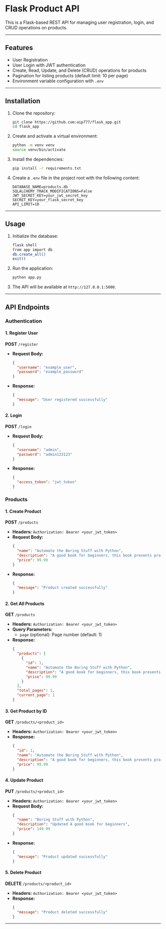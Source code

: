 # Flask Product API

This is a Flask-based REST API for managing user registration, login, and CRUD operations on products.

---

## Features

- User Registration
- User Login with JWT authentication
- Create, Read, Update, and Delete (CRUD) operations for products
- Pagination for listing products (default limit: 10 per page)
- Environment variable configuration with `.env`

---

## Installation

1. Clone the repository:
   ```bash
   git clone https://github.com:aip777/flask_app.git
   cd flask_app
   ```

2. Create and activate a virtual environment:
   ```bash
   python -m venv venv
   source venv/bin/activate
   ```

3. Install the dependencies:
   ```bash
   pip install -r requirements.txt
   ```

4. Create a `.env` file in the project root with the following content:
   ```env
   DATABASE_NAME=products.db
   SQLALCHEMY_TRACK_MODIFICATIONS=False
   JWT_SECRET_KEY=your_jwt_secret_key
   SECRET_KEY=your_flask_secret_key
   API_LIMIT=10
   ```

---

## Usage

1. Initialize the database:
   ```bash
   flask shell
   from app import db
   db.create_all()
   exit()
   ```

2. Run the application:
   ```bash
   python app.py
   ```

3. The API will be available at `http://127.0.0.1:5000`.

---

## API Endpoints

### **Authentication**

#### 1. Register User
**POST** `/register`

- **Request Body:**
  ```json
  {
    "username": "example_user",
    "password": "example_password"
  }
  ```
- **Response:**
  ```json
  {
    "message": "User registered successfully"
  }
  ```

#### 2. Login
**POST** `/login`

- **Request Body:**
  ```json
  {
    "username": "admin",
    "password": "admin123123"
  }
  ```
- **Response:**
  ```json
  {
    "access_token": "jwt_token"
  }
  ```

### **Products**

#### 1. Create Product
**POST** `/products`

- **Headers:**
  `Authorization: Bearer <your_jwt_token>`
- **Request Body:**
  ```json
  {
    "name": "Automate the Boring Stuff with Python",
    "description": "A good book for beginners, this book presents practical programming concepts in an easy-to-understand",
    "price": 99.99
  }
  ```
- **Response:**
  ```json
  {
    "message": "Product created successfully"
  }
  ```

#### 2. Get All Products
**GET** `/products`

- **Headers:**
  `Authorization: Bearer <your_jwt_token>`
- **Query Parameters:**
  - `page` (optional): Page number (default: 1)
- **Response:**
  ```json
  {
    "products": [
      {
        "id": 1,
        "name": "Automate the Boring Stuff with Python",
        "description": "A good book for beginners, this book presents practical programming concepts in an easy-to-understand",
        "price": 99.99
      }
    ],
    "total_pages": 1,
    "current_page": 1
  }
  ```

#### 3. Get Product by ID
**GET** `/products/<product_id>`

- **Headers:**
  `Authorization: Bearer <your_jwt_token>`
- **Response:**
  ```json
  {
    "id": 1,
    "name": "Automate the Boring Stuff with Python",
    "description": "A good book for beginners, this book presents practical programming concepts in an easy-to-understand",
    "price": 99.99
  }
  ```

#### 4. Update Product
**PUT** `/products/<product_id>`

- **Headers:**
  `Authorization: Bearer <your_jwt_token>`
- **Request Body:**
  ```json
  {
    "name": "Boring Stuff with Python",
    "description": "Updated A good book for beginners",
    "price": 149.99
  }
  ```
- **Response:**
  ```json
  {
    "message": "Product updated successfully"
  }
  ```

#### 5. Delete Product
**DELETE** `/products/<product_id>`

- **Headers:**
  `Authorization: Bearer <your_jwt_token>`
- **Response:**
  ```json
  {
    "message": "Product deleted successfully"
  }
  ```

---
